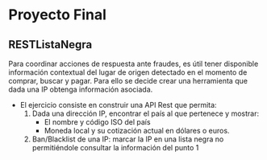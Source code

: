 # Proyecto Final
## RESTListaNegra

Para coordinar acciones de respuesta ante fraudes, es útil tener disponible información contextual del lugar de origen detectado en el momento de comprar, buscar y pagar. Para ello se decide crear una herramienta que dada una IP obtenga información asociada.

- El ejercicio consiste en construir una API Rest que permita:
  1. Dada una dirección IP, encontrar el país al que pertenece y mostrar:
      - El nombre y código ISO del país
      - Moneda local y su cotización actual en dólares o euros.
  2. Ban/Blacklist de una IP: marcar la IP en una lista negra no permitiéndole consultar la información del punto 1
